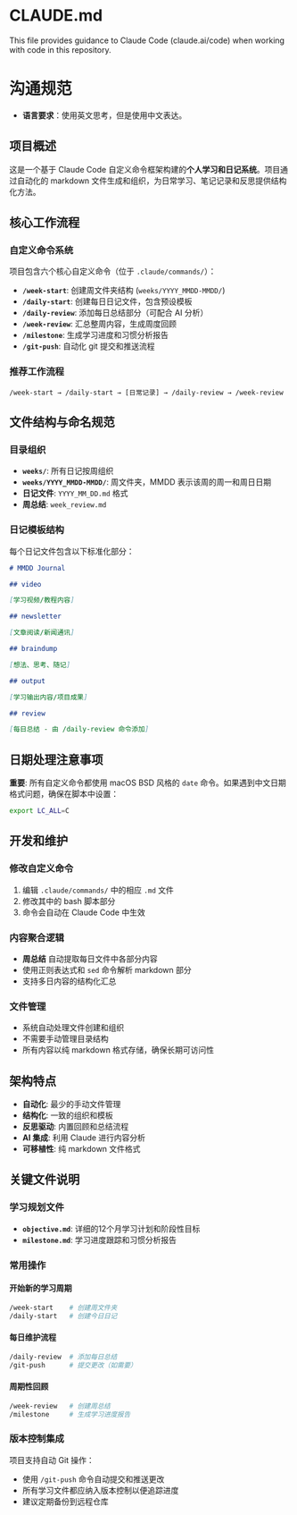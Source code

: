# CLAUDE.md

This file provides guidance to Claude Code (claude.ai/code) when working with code in this repository.

# 沟通规范

- **语言要求**：使用英文思考，但是使用中文表达。

## 项目概述

这是一个基于 Claude Code 自定义命令框架构建的**个人学习和日记系统**。项目通过自动化的 markdown 文件生成和组织，为日常学习、笔记记录和反思提供结构化方法。

## 核心工作流程

### 自定义命令系统

项目包含六个核心自定义命令（位于 `.claude/commands/`）：

- **`/week-start`**: 创建周文件夹结构 (`weeks/YYYY_MMDD-MMDD/`)
- **`/daily-start`**: 创建每日日记文件，包含预设模板
- **`/daily-review`**: 添加每日总结部分（可配合 AI 分析）
- **`/week-review`**: 汇总整周内容，生成周度回顾
- **`/milestone`**: 生成学习进度和习惯分析报告
- **`/git-push`**: 自动化 git 提交和推送流程

### 推荐工作流程

```
/week-start → /daily-start → [日常记录] → /daily-review → /week-review
```

## 文件结构与命名规范

### 目录组织

- **`weeks/`**: 所有日记按周组织
- **`weeks/YYYY_MMDD-MMDD/`**: 周文件夹，MMDD 表示该周的周一和周日日期
- **日记文件**: `YYYY_MM_DD.md` 格式
- **周总结**: `week_review.md`

### 日记模板结构

每个日记文件包含以下标准化部分：

```markdown
# MMDD Journal

## video

[学习视频/教程内容]

## newsletter

[文章阅读/新闻通讯]

## braindump

[想法、思考、随记]

## output

[学习输出内容/项目成果]

## review

[每日总结 - 由 /daily-review 命令添加]
```

## 日期处理注意事项

**重要**: 所有自定义命令都使用 macOS BSD 风格的 `date` 命令。如果遇到中文日期格式问题，确保在脚本中设置：

```bash
export LC_ALL=C
```

## 开发和维护

### 修改自定义命令

1. 编辑 `.claude/commands/` 中的相应 `.md` 文件
2. 修改其中的 bash 脚本部分
3. 命令会自动在 Claude Code 中生效

### 内容聚合逻辑

- **周总结** 自动提取每日文件中各部分内容
- 使用正则表达式和 `sed` 命令解析 markdown 部分
- 支持多日内容的结构化汇总

### 文件管理

- 系统自动处理文件创建和组织
- 不需要手动管理目录结构
- 所有内容以纯 markdown 格式存储，确保长期可访问性

## 架构特点

- **自动化**: 最少的手动文件管理
- **结构化**: 一致的组织和模板
- **反思驱动**: 内置回顾和总结流程
- **AI 集成**: 利用 Claude 进行内容分析
- **可移植性**: 纯 markdown 文件格式

## 关键文件说明

### 学习规划文件
- **`objective.md`**: 详细的12个月学习计划和阶段性目标
- **`milestone.md`**: 学习进度跟踪和习惯分析报告

### 常用操作

#### 开始新的学习周期
```bash
/week-start    # 创建周文件夹
/daily-start   # 创建今日日记
```

#### 每日维护流程
```bash
/daily-review  # 添加每日总结
/git-push      # 提交更改（如需要）
```

#### 周期性回顾
```bash
/week-review   # 创建周总结
/milestone     # 生成学习进度报告
```

### 版本控制集成

项目支持自动 Git 操作：
- 使用 `/git-push` 命令自动提交和推送更改
- 所有学习文件都应纳入版本控制以便追踪进度
- 建议定期备份到远程仓库
